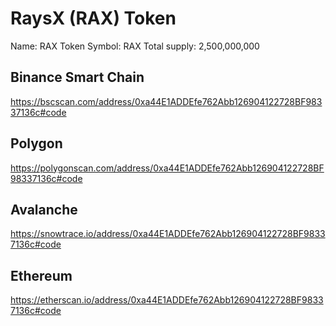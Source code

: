 # RaysX (RAX) Token

Name: RAX Token
Symbol: RAX
Total supply: 2,500,000,000

## Binance Smart Chain

https://bscscan.com/address/0xa44E1ADDEfe762Abb126904122728BF98337136c#code

## Polygon

https://polygonscan.com/address/0xa44E1ADDEfe762Abb126904122728BF98337136c#code

## Avalanche

https://snowtrace.io/address/0xa44E1ADDEfe762Abb126904122728BF98337136c#code

## Ethereum

https://etherscan.io/address/0xa44E1ADDEfe762Abb126904122728BF98337136c#code
